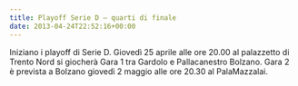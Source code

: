 ```yaml
---
title: Playoff Serie D – quarti di finale
date: 2013-04-24T22:52:16+00:00
---
```

Iniziano i playoff di Serie D. Giovedì 25 aprile alle ore 20.00 al palazzetto di Trento Nord si giocherà Gara 1 tra Gardolo e Pallacanestro Bolzano. Gara 2 è prevista a Bolzano giovedì 2 maggio alle ore 20.30 al PalaMazzalai.